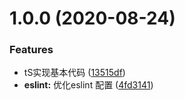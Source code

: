# 1.0.0 (2020-08-24)


### Features

* tS实现基本代码 ([13515df](https://github.com/869288142/micro-code/commit/13515dfae268aa52447e5e199ad813b63c0c2721))
* **eslint:** 优化eslint 配置 ([4fd3141](https://github.com/869288142/micro-code/commit/4fd31412855e4c6b94fc9531b3f48fb5a72db29e))



